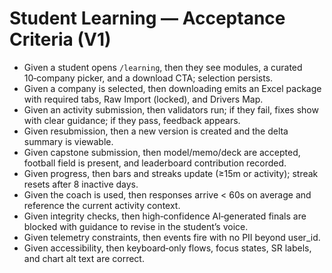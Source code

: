 # Student Learning — Acceptance Criteria (V1)

- Given a student opens `/learning`, then they see modules, a curated 10‑company picker, and a download CTA; selection persists.
- Given a company is selected, then downloading emits an Excel package with required tabs, Raw Import (locked), and Drivers Map.
- Given an activity submission, then validators run; if they fail, fixes show with clear guidance; if they pass, feedback appears.
- Given resubmission, then a new version is created and the delta summary is viewable.
- Given capstone submission, then model/memo/deck are accepted, football field is present, and leaderboard contribution recorded.
- Given progress, then bars and streaks update (≥15m or activity); streak resets after 8 inactive days.
- Given the coach is used, then responses arrive < 60s on average and reference the current activity context.
- Given integrity checks, then high‑confidence AI‑generated finals are blocked with guidance to revise in the student’s voice.
- Given telemetry constraints, then events fire with no PII beyond user_id.
- Given accessibility, then keyboard‑only flows, focus states, SR labels, and chart alt text are correct.

